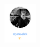 
<div style="display: flex; flex-wrap: wrap; align-items: center; margin-bottom: 10px;">
<span style="width:100px;">
  <a href="https://github.com/JanGalek"><img src=".github/contributors/JanGalek.svg" alt="JanGalek" /></a>
</span>
</div>

